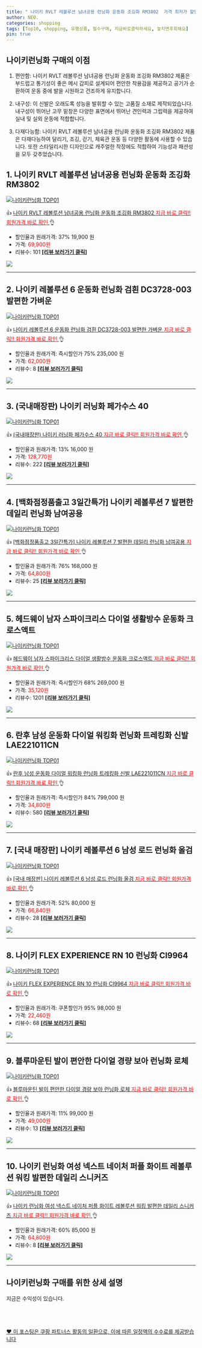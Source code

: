 ```yaml
---
title: " 나이키 RVLT 레볼루션 남녀공용 런닝화 운동화 조깅화 RM3802  가격 최저가 할인가 나이키런닝화 최저가 추천 제품 비교"
author: NEO.
categories: shopping
tags: [Top10, shopping, 유행상품, 필수구매, 지금바로클릭하세요, 놓치면후회해요]
pin: true
---
```

## 나이키런닝화 구매의 이점
1. 편안함: 나이키 RVLT 레볼루션 남녀공용 런닝화 운동화 조깅화 RM3802  제품은 부드럽고 통기성이 좋은 메시 갑피로 설계되어 편안한 착용감을 제공하고 공기가 순환하여 운동 중에 발을 시원하고 건조하게 유지합니다.

2. 내구성: 이 신발은 오래도록 성능을 발휘할 수 있는 고품질 소재로 제작되었습니다. 내구성이 뛰어난 고무 밑창은 다양한 표면에서 뛰어난 견인력과 그립력을 제공하여 실내 및 실외 운동에 적합합니다.

3. 다재다능함: 나이키 RVLT 레볼루션 남녀공용 런닝화 운동화 조깅화 RM3802  제품은 다재다능하여 달리기, 조깅, 걷기, 체육관 운동 등 다양한 활동에 사용할 수 있습니다. 또한 스타일리시한 디자인으로 캐주얼한 착장에도 적합하여 기능성과 패션성을 모두 갖추었습니다.

   

## 1.  나이키 RVLT 레볼루션 남녀공용 런닝화 운동화 조깅화 RM3802 

[![나이키런닝화 TOP01](https://thumbnail8.coupangcdn.com/thumbnails/remote/490x490ex/image/vendor_inventory/725c/7f0dbe35c5ed9777b34b9e21125624aa3d27fdc12549d5e6943fd1789ce3.png)](https://link.coupang.com/re/AFFSDP?lptag=AF3617701&subid=GithubCoopas&pageKey=7664949151&traceid=V0-153&itemId=20430553751&vendorItemId=87511705018)


👍 [ 나이키 RVLT 레볼루션 남녀공용 런닝화 운동화 조깅화 RM3802  <font color=red> 지금 바로 클릭!! 회원가격 바로 확인 </font> ](https://link.coupang.com/re/AFFSDP?lptag=AF3617701&subid=GithubCoopas&pageKey=7664949151&traceid=V0-153&itemId=20430553751&vendorItemId=87511705018) 👌 


- 할인율과 원래가격: 37%  19,900   원
- 가격: <span style='color:red'>69,900원</span>
- 리뷰수: 101  [**[리뷰 보러가기 클릭]**](https://link.coupang.com/re/AFFSDP?lptag=AF3617701&subid=GithubCoopas&pageKey=7664949151&traceid=V0-153&itemId=20430553751&vendorItemId=87511705018)

[![](/discount_price.png)](https://link.coupang.com/re/AFFSDP?lptag=AF3617701&subid=GithubCoopas&pageKey=7664949151&traceid=V0-153&itemId=20430553751&vendorItemId=87511705018)

---


   

## 2.  나이키 레볼루션 6 운동화 런닝화 검흰 DC3728-003 발편한 가벼운 

[![나이키런닝화 TOP01](https://thumbnail10.coupangcdn.com/thumbnails/remote/490x490ex/image/vendor_inventory/faa2/e95da06a11056e9099bd476fcf1bb550037edf8fc0980c212cc2d869e110.jpg)](https://link.coupang.com/re/AFFSDP?lptag=AF3617701&subid=GithubCoopas&pageKey=6272949644&traceid=V0-153&itemId=16167181909&vendorItemId=88621855921)


👍 [ 나이키 레볼루션 6 운동화 런닝화 검흰 DC3728-003 발편한 가벼운  <font color=red> 지금 바로 클릭!! 회원가격 바로 확인 </font> ](https://link.coupang.com/re/AFFSDP?lptag=AF3617701&subid=GithubCoopas&pageKey=6272949644&traceid=V0-153&itemId=16167181909&vendorItemId=88621855921) 👌 


- 할인율과 원래가격: 즉시할인가 75%  235,000   원
- 가격: <span style='color:red'>62,000원</span>
- 리뷰수: 8  [**[리뷰 보러가기 클릭]**](https://link.coupang.com/re/AFFSDP?lptag=AF3617701&subid=GithubCoopas&pageKey=6272949644&traceid=V0-153&itemId=16167181909&vendorItemId=88621855921)

[![](/discount_price.png)](https://link.coupang.com/re/AFFSDP?lptag=AF3617701&subid=GithubCoopas&pageKey=6272949644&traceid=V0-153&itemId=16167181909&vendorItemId=88621855921)

---


   

## 3.  (국내매장판) 나이키 러닝화 페가수스 40 

[![나이키런닝화 TOP01](https://thumbnail9.coupangcdn.com/thumbnails/remote/490x490ex/image/vendor_inventory/ba07/bbd8547059765e13f3d07d3fe7d9dd79b8a71ef3dd31d430a35045c42131.jpg)](https://link.coupang.com/re/AFFSDP?lptag=AF3617701&subid=GithubCoopas&pageKey=7777730980&traceid=V0-153&itemId=21014197229&vendorItemId=88331001364)


👍 [ (국내매장판) 나이키 러닝화 페가수스 40  <font color=red> 지금 바로 클릭!! 회원가격 바로 확인 </font> ](https://link.coupang.com/re/AFFSDP?lptag=AF3617701&subid=GithubCoopas&pageKey=7777730980&traceid=V0-153&itemId=21014197229&vendorItemId=88331001364) 👌 


- 할인율과 원래가격: 13%  16,000   원
- 가격: <span style='color:red'>128,770원</span>
- 리뷰수: 222  [**[리뷰 보러가기 클릭]**](https://link.coupang.com/re/AFFSDP?lptag=AF3617701&subid=GithubCoopas&pageKey=7777730980&traceid=V0-153&itemId=21014197229&vendorItemId=88331001364)

[![](/discount_price.png)](https://link.coupang.com/re/AFFSDP?lptag=AF3617701&subid=GithubCoopas&pageKey=7777730980&traceid=V0-153&itemId=21014197229&vendorItemId=88331001364)

---


   

## 4.  [백화점정품출고 3일간특가] 나이키 레볼루션 7 발편한 데일리 런닝화 남여공용 

[![나이키런닝화 TOP01](https://thumbnail7.coupangcdn.com/thumbnails/remote/490x490ex/image/vendor_inventory/8064/77f5399e814378459ce709b858f26ad0d28352df715eb471b33b55519688.jpg)](https://link.coupang.com/re/AFFSDP?lptag=AF3617701&subid=GithubCoopas&pageKey=7826082013&traceid=V0-153&itemId=21271389212&vendorItemId=88331618534)


👍 [ [백화점정품출고 3일간특가] 나이키 레볼루션 7 발편한 데일리 런닝화 남여공용  <font color=red> 지금 바로 클릭!! 회원가격 바로 확인 </font> ](https://link.coupang.com/re/AFFSDP?lptag=AF3617701&subid=GithubCoopas&pageKey=7826082013&traceid=V0-153&itemId=21271389212&vendorItemId=88331618534) 👌 


- 할인율과 원래가격: 76%  168,000   원
- 가격: <span style='color:red'>64,800원</span>
- 리뷰수: 25  [**[리뷰 보러가기 클릭]**](https://link.coupang.com/re/AFFSDP?lptag=AF3617701&subid=GithubCoopas&pageKey=7826082013&traceid=V0-153&itemId=21271389212&vendorItemId=88331618534)

[![](/discount_price.png)](https://link.coupang.com/re/AFFSDP?lptag=AF3617701&subid=GithubCoopas&pageKey=7826082013&traceid=V0-153&itemId=21271389212&vendorItemId=88331618534)

---


   

## 5.  헤드웨이 남자 스파이크리스 다이얼 생활방수 운동화 크로스액트 

[![나이키런닝화 TOP01](https://thumbnail7.coupangcdn.com/thumbnails/remote/490x490ex/image/vendor_inventory/2ead/6eff640b089ed02bc67be6aa7072e3e6461b9b429b2b7504d3df88bce529.jpg)](https://link.coupang.com/re/AFFSDP?lptag=AF3617701&subid=GithubCoopas&pageKey=6768475333&traceid=V0-153&itemId=15884858345&vendorItemId=83093240666)


👍 [ 헤드웨이 남자 스파이크리스 다이얼 생활방수 운동화 크로스액트  <font color=red> 지금 바로 클릭!! 회원가격 바로 확인 </font> ](https://link.coupang.com/re/AFFSDP?lptag=AF3617701&subid=GithubCoopas&pageKey=6768475333&traceid=V0-153&itemId=15884858345&vendorItemId=83093240666) 👌 


- 할인율과 원래가격: 즉시할인가 68%  269,000   원
- 가격: <span style='color:red'>35,120원</span>
- 리뷰수: 1201  [**[리뷰 보러가기 클릭]**](https://link.coupang.com/re/AFFSDP?lptag=AF3617701&subid=GithubCoopas&pageKey=6768475333&traceid=V0-153&itemId=15884858345&vendorItemId=83093240666)

[![](/discount_price.png)](https://link.coupang.com/re/AFFSDP?lptag=AF3617701&subid=GithubCoopas&pageKey=6768475333&traceid=V0-153&itemId=15884858345&vendorItemId=83093240666)

---


   

## 6.  란후 남성 운동화 다이얼 워킹화 런닝화 트레킹화 신발 LAE221011CN 

[![나이키런닝화 TOP01](https://thumbnail7.coupangcdn.com/thumbnails/remote/490x490ex/image/vendor_inventory/4e2b/9da7d5884a05125eb0cc973a16174741df582bfa2f6ecd0da1562f1f9fcd.jpg)](https://link.coupang.com/re/AFFSDP?lptag=AF3617701&subid=GithubCoopas&pageKey=4848514857&traceid=V0-153&itemId=6274017543&vendorItemId=73569627898)


👍 [ 란후 남성 운동화 다이얼 워킹화 런닝화 트레킹화 신발 LAE221011CN  <font color=red> 지금 바로 클릭!! 회원가격 바로 확인 </font> ](https://link.coupang.com/re/AFFSDP?lptag=AF3617701&subid=GithubCoopas&pageKey=4848514857&traceid=V0-153&itemId=6274017543&vendorItemId=73569627898) 👌 


- 할인율과 원래가격: 즉시할인가 84%  799,000   원
- 가격: <span style='color:red'>34,800원</span>
- 리뷰수: 580  [**[리뷰 보러가기 클릭]**](https://link.coupang.com/re/AFFSDP?lptag=AF3617701&subid=GithubCoopas&pageKey=4848514857&traceid=V0-153&itemId=6274017543&vendorItemId=73569627898)

[![](/discount_price.png)](https://link.coupang.com/re/AFFSDP?lptag=AF3617701&subid=GithubCoopas&pageKey=4848514857&traceid=V0-153&itemId=6274017543&vendorItemId=73569627898)

---


   

## 7.  [국내 매장판] 나이키 레볼루션 6 남성 로드 런닝화 올검 

[![나이키런닝화 TOP01](https://thumbnail7.coupangcdn.com/thumbnails/remote/490x490ex/image/vendor_inventory/89db/6ea11b91635e66c6154d0ab07a5cb061b32b23a3ebcdd87c0f444cd4cddf.jpg)](https://link.coupang.com/re/AFFSDP?lptag=AF3617701&subid=GithubCoopas&pageKey=7650667383&traceid=V0-153&itemId=20355540823&vendorItemId=88376242647)


👍 [ [국내 매장판] 나이키 레볼루션 6 남성 로드 런닝화 올검  <font color=red> 지금 바로 클릭!! 회원가격 바로 확인 </font> ](https://link.coupang.com/re/AFFSDP?lptag=AF3617701&subid=GithubCoopas&pageKey=7650667383&traceid=V0-153&itemId=20355540823&vendorItemId=88376242647) 👌 


- 할인율과 원래가격: 52%  80,000   원
- 가격: <span style='color:red'>66,840원</span>
- 리뷰수: 28  [**[리뷰 보러가기 클릭]**](https://link.coupang.com/re/AFFSDP?lptag=AF3617701&subid=GithubCoopas&pageKey=7650667383&traceid=V0-153&itemId=20355540823&vendorItemId=88376242647)

[![](/discount_price.png)](https://link.coupang.com/re/AFFSDP?lptag=AF3617701&subid=GithubCoopas&pageKey=7650667383&traceid=V0-153&itemId=20355540823&vendorItemId=88376242647)

---


   

## 8.  나이키 FLEX EXPERIENCE RN 10 런닝화 CI9964 

[![나이키런닝화 TOP01](https://thumbnail7.coupangcdn.com/thumbnails/remote/490x490ex/image/retail/images/4778925069112907-3687afbb-686b-453f-8ad3-3c73d1f146f4.jpg)](https://link.coupang.com/re/AFFSDP?lptag=AF3617701&subid=GithubCoopas&pageKey=6615377609&traceid=V0-153&itemId=15018075893&vendorItemId=82240803531)


👍 [ 나이키 FLEX EXPERIENCE RN 10 런닝화 CI9964  <font color=red> 지금 바로 클릭!! 회원가격 바로 확인 </font> ](https://link.coupang.com/re/AFFSDP?lptag=AF3617701&subid=GithubCoopas&pageKey=6615377609&traceid=V0-153&itemId=15018075893&vendorItemId=82240803531) 👌 


- 할인율과 원래가격: 쿠폰할인가 95%  98,000   원
- 가격: <span style='color:red'>22,460원</span>
- 리뷰수: 68  [**[리뷰 보러가기 클릭]**](https://link.coupang.com/re/AFFSDP?lptag=AF3617701&subid=GithubCoopas&pageKey=6615377609&traceid=V0-153&itemId=15018075893&vendorItemId=82240803531)

[![](/discount_price.png)](https://link.coupang.com/re/AFFSDP?lptag=AF3617701&subid=GithubCoopas&pageKey=6615377609&traceid=V0-153&itemId=15018075893&vendorItemId=82240803531)

---


   

## 9.  블루마운틴 발이 편안한 다이얼 경량 보아 런닝화 로체 

[![나이키런닝화 TOP01](https://thumbnail7.coupangcdn.com/thumbnails/remote/490x490ex/image/retail/images/491337001387951-f5c1f113-6a3c-4c45-9339-9b1615f2ea5b.png)](https://link.coupang.com/re/AFFSDP?lptag=AF3617701&subid=GithubCoopas&pageKey=7302374617&traceid=V0-153&itemId=18689782309&vendorItemId=85823787131)


👍 [ 블루마운틴 발이 편안한 다이얼 경량 보아 런닝화 로체  <font color=red> 지금 바로 클릭!! 회원가격 바로 확인 </font> ](https://link.coupang.com/re/AFFSDP?lptag=AF3617701&subid=GithubCoopas&pageKey=7302374617&traceid=V0-153&itemId=18689782309&vendorItemId=85823787131) 👌 


- 할인율과 원래가격: 11%  99,000   원
- 가격: <span style='color:red'>49,000원</span>
- 리뷰수: 13  [**[리뷰 보러가기 클릭]**](https://link.coupang.com/re/AFFSDP?lptag=AF3617701&subid=GithubCoopas&pageKey=7302374617&traceid=V0-153&itemId=18689782309&vendorItemId=85823787131)

[![](/discount_price.png)](https://link.coupang.com/re/AFFSDP?lptag=AF3617701&subid=GithubCoopas&pageKey=7302374617&traceid=V0-153&itemId=18689782309&vendorItemId=85823787131)

---


   

## 10.  나이키 런닝화 여성 넥스트 네이처 퍼플 화이트 레볼루션 워킹 발편한 데일리 스니커즈 

[![나이키런닝화 TOP01](https://thumbnail8.coupangcdn.com/thumbnails/remote/490x490ex/image/vendor_inventory/20bc/7f384d0b4750eaaaaa44810e8d09dd75ac71b78eab7203a745eeb539de4a.jpg)](https://link.coupang.com/re/AFFSDP?lptag=AF3617701&subid=GithubCoopas&pageKey=7881040567&traceid=V0-153&itemId=21553315831&vendorItemId=88605939095)


👍 [ 나이키 런닝화 여성 넥스트 네이처 퍼플 화이트 레볼루션 워킹 발편한 데일리 스니커즈  <font color=red> 지금 바로 클릭!! 회원가격 바로 확인 </font> ](https://link.coupang.com/re/AFFSDP?lptag=AF3617701&subid=GithubCoopas&pageKey=7881040567&traceid=V0-153&itemId=21553315831&vendorItemId=88605939095) 👌 


- 할인율과 원래가격: 60%  85,000   원
- 가격: <span style='color:red'>64,800원</span>
- 리뷰수: 8  [**[리뷰 보러가기 클릭]**](https://link.coupang.com/re/AFFSDP?lptag=AF3617701&subid=GithubCoopas&pageKey=7881040567&traceid=V0-153&itemId=21553315831&vendorItemId=88605939095)

[![](/discount_price.png)](https://link.coupang.com/re/AFFSDP?lptag=AF3617701&subid=GithubCoopas&pageKey=7881040567&traceid=V0-153&itemId=21553315831&vendorItemId=88605939095)

---
## 나이키런닝화 구매를 위한 상세 설명
지금은 수익성이 있습니다.<br><br><br><br><br> [ ❤  이 포스팅은 쿠팡 파트너스 활동의 일환으로, 이에 따른 일정액의 수수료를 제공받습니다](https://link.coupang.com/a/bcEFyh)
